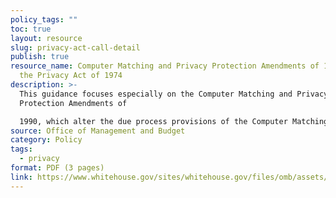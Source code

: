 ```yaml
---
policy_tags: ""
toc: true
layout: resource
slug: privacy-act-call-detail
publish: true
resource_name: Computer Matching and Privacy Protection Amendments of 1990 and
  the Privacy Act of 1974
description: >-
  This guidance focuses especially on the Computer Matching and Privacy
  Protection Amendments of

  1990, which alter the due process provisions of the Computer Matching and Privacy Protection Act of 1988. The guidance also addresses another issue suggested by agencies in reporting to OMB their activities in implementing the Computer Matching and Privacy Protection Act. Dated April 23, 1991.
source: Office of Management and Budget
category: Policy
tags:
  - privacy
format: PDF (3 pages)
link: https://www.whitehouse.gov/sites/whitehouse.gov/files/omb/assets/OMB/inforeg/computer_amendments1991.pdf
---
```

